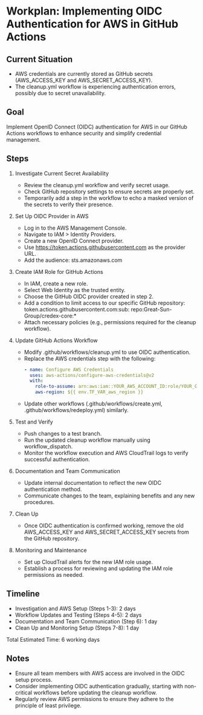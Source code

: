 # Workplan: Implementing OIDC Authentication for AWS in GitHub Actions

## Current Situation
- AWS credentials are currently stored as GitHub secrets (AWS_ACCESS_KEY and AWS_SECRET_ACCESS_KEY).
- The cleanup.yml workflow is experiencing authentication errors, possibly due to secret unavailability.

## Goal
Implement OpenID Connect (OIDC) authentication for AWS in our GitHub Actions workflows to enhance security and simplify credential management.

## Steps

1. Investigate Current Secret Availability
   - Review the cleanup.yml workflow and verify secret usage.
   - Check GitHub repository settings to ensure secrets are properly set.
   - Temporarily add a step in the workflow to echo a masked version of the secrets to verify their presence.

2. Set Up OIDC Provider in AWS
   - Log in to the AWS Management Console.
   - Navigate to IAM > Identity Providers.
   - Create a new OpenID Connect provider.
   - Use https://token.actions.githubusercontent.com as the provider URL.
   - Add the audience: sts.amazonaws.com

3. Create IAM Role for GitHub Actions
   - In IAM, create a new role.
   - Select Web Identity as the trusted entity.
   - Choose the GitHub OIDC provider created in step 2.
   - Add a condition to limit access to our specific GitHub repository:
     token.actions.githubusercontent.com:sub: repo:Great-Sun-Group/credex-core:*
   - Attach necessary policies (e.g., permissions required for the cleanup workflow).

4. Update GitHub Actions Workflow
   - Modify .github/workflows/cleanup.yml to use OIDC authentication.
   - Replace the AWS credentials step with the following:
     ```yaml
     - name: Configure AWS Credentials
       uses: aws-actions/configure-aws-credentials@v2
       with:
         role-to-assume: arn:aws:iam::YOUR_AWS_ACCOUNT_ID:role/YOUR_GITHUB_ACTIONS_ROLE
         aws-region: ${{ env.TF_VAR_aws_region }}
     ```
   - Update other workflows (.github/workflows/create.yml, .github/workflows/redeploy.yml) similarly.

5. Test and Verify
   - Push changes to a test branch.
   - Run the updated cleanup workflow manually using workflow_dispatch.
   - Monitor the workflow execution and AWS CloudTrail logs to verify successful authentication.

6. Documentation and Team Communication
   - Update internal documentation to reflect the new OIDC authentication method.
   - Communicate changes to the team, explaining benefits and any new procedures.

7. Clean Up
   - Once OIDC authentication is confirmed working, remove the old AWS_ACCESS_KEY and AWS_SECRET_ACCESS_KEY secrets from the GitHub repository.

8. Monitoring and Maintenance
   - Set up CloudTrail alerts for the new IAM role usage.
   - Establish a process for reviewing and updating the IAM role permissions as needed.

## Timeline
- Investigation and AWS Setup (Steps 1-3): 2 days
- Workflow Updates and Testing (Steps 4-5): 2 days
- Documentation and Team Communication (Step 6): 1 day
- Clean Up and Monitoring Setup (Steps 7-8): 1 day

Total Estimated Time: 6 working days

## Notes
- Ensure all team members with AWS access are involved in the OIDC setup process.
- Consider implementing OIDC authentication gradually, starting with non-critical workflows before updating the cleanup workflow.
- Regularly review AWS permissions to ensure they adhere to the principle of least privilege.
